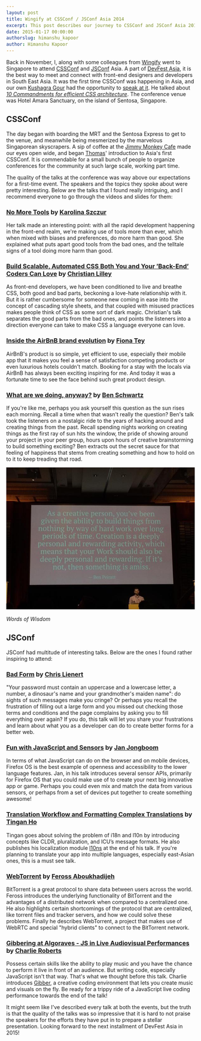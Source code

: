 ```yaml
---
layout: post
title: Wingify at CSSConf / JSConf Asia 2014
excerpt: This post describes our journey to CSSConf and JSConf Asia 2014 and what we learned from it.
date: 2015-01-17 00:00:00
authorslug: himanshu_kapoor
author: Himanshu Kapoor
---
```


<style>
h2 a, h3 a { text-decoration: underline; }
</style>

Back in November, I, along with some colleagues from [Wingify][23] went to Singapore to attend [CSSConf][24] and [JSConf][25] Asia. A part of [DevFest Asia][26], it is the best way to meet and connect with front-end designers and developers in South East Asia. It was the first time CSSConf was happening in Asia, and our own [Kushagra Gour][1] had the opportunity to [speak at it][2]. He talked about *[10 Commandments for efficient CSS architecture][27]*. The conference venue was Hotel Amara Sanctuary, on the island of Sentosa, Singapore.

## CSSConf

The day began with boarding the MRT and the Sentosa Express to get to the venue, and meanwhile being mesmerized by the marvelous Singaporean skyscrapers. A sip of coffee at the [Jimmy Monkey Cafe][3] made our eyes open wide, and began [Thomas][4]' introduction to Asia's first CSSConf. It is commendable for a small bunch of people to organize conferences for the community at such large scale, working part time.

The quality of the talks at the conference was way above our expectations for a first-time event. The speakers and the topics they spoke about were pretty interesting. Below are the talks that I found really intriguing, and I recommend everyone to go through the videos and slides for them:

### [No More Tools][5] by [Karolina Szczur][6]

Her talk made an interesting point: with all the rapid development happening in the front-end realm, we're making use of tools more than ever, which when mixed with biases and preferences, do more harm than good. She explained what puts apart good tools from the bad ones, and the telltale signs of a tool doing more harm than good.

### [Build Scalable, Automated CSS Both You and Your ’Back-End’ Coders Can Love][7] by [Christian Lilley][8]

As front-end developers, we have been conditioned to live and breathe CSS, both good and bad parts, beckoning a love-hate relationship with it. But it is rather cumbersome for someone new coming in ease into the concept of cascading style sheets, and that coupled with misused practices makes people think of CSS as some sort of dark magic. Christian's talk separates the good parts from the bad ones, and points the listeners into a direction everyone can take to make CSS a language everyone can love.

### [Inside the AirBnB brand evolution][9] by [Fiona Tey][10]

AirBnB's product is so simple, yet efficient to use, especially their mobile app that it makes you feel a sense of satisfaction competing products or even luxurious hotels couldn't match. Booking for a stay with the locals via AirBnB has always been exciting inspiring for me. And today it was a fortunate time to see the face behind such great product design.

### [What are we doing, anyway?][11] by [Ben Schwartz][12]

If you're like me, perhaps you ask yourself this question as the sun rises each morning. Recall a time when that wasn't really the question? Ben's talk took the listeners on a nostalgic ride to the years of hacking around and creating things from the past. Recall spending nights working on creating things as the first ray of sun hits the window, the pride of showing around your project in your peer group, hours upon hours of creative brainstorming to build something exciting? Ben extracts out the secret sauce for that feeling of happiness that stems from creating something and how to hold on to it to keep treading that road.

<img src="/images/2015/01/ben.jpg">

*Words of Wisdom*

## JSConf

JSConf had multitude of interesting talks. Below are the ones I found rather inspiring to attend:

### [Bad Form][13] by [Chris Lienert][14]

"Your password must contain an uppercase and a lowercase letter, a number, a dinosaur's name and your grandmother's maiden name": do sights of such messages make you cringe? Or perhaps you recall the frustration of filling out a large form and you missed out checking those terms and conditions and the page complains by asking you to fill everything over again? If you do, this talk will let you share your frustrations and learn about what you as a developer can do to create better forms for a better web.

### [Fun with JavaScript and Sensors][15] by [Jan Jongboom][16]

In terms of what JavaScript can do on the browser and on mobile devices, Firefox OS is the best example of openness and accessibility to the lower language features. Jan, in his talk introduces several sensor APIs, primarily for Firefox OS that you could make use of to create your next big innovative app or game. Perhaps you could even mix and match the data from various sensors, or perhaps from a set of devices put together to create something awesome!

### [Translation Workflow and Formatting Complex Translations][17] by [Tingan Ho][18]

Tingan goes about solving the problem of i18n and l10n by introducing concepts like CLDR, pluralization, and ICU’s message formats. He also publishes his localization module [l10ns](http://l10ns.org) at the end of his talk. If you're planning to translate your app into multiple languages, especially east-Asian ones, this is a must see talk.

### [WebTorrent][19] by [Feross Aboukhadijeh][20]

BitTorrent is a great protocol to share data between users across the world. Feross introduces the underlying functionality of BitTorrent and the advantages of a distributed network when compared to a centralized one. He also highlights certain shortcomings of the protocol that are centralized, like torrent files and tracker servers, and how we could solve these problems. Finally he describes WebTorrent, a project that makes use of WebRTC and special "hybrid clients" to connect to the BitTorrent network.

### [Gibbering at Algoraves - JS in Live Audiovisual Performances][21] by [Charlie Roberts][22]

Possess certain skills like the ability to play music and you have the chance to perform it live in front of an audience. But writing code, especially JavaScript isn't that way. That's what we thought before this talk. Charlie introduces [Gibber][22], a creative coding environment that lets you create music and visuals on the fly. Be ready for a trippy ride of a JavaScript live coding performance towards the end of the talk!

It might seem like I've described every talk at both the events, but the truth is that the quality of the talks was so impressive that it is hard to not praise the speakers for the efforts they have put in to prepare a stellar presentation. Looking forward to the next installment of DevFest Asia in 2015!

  [1]: http://twitter.com/chinchang457
  [2]: http://2014.cssconf.asia/
  [3]: http://www.jimmymonkey.com/
  [4]: https://twitter.com/serrynaimo
  [5]: https://www.youtube.com/watch?v=_UKrEfkiNZE
  [6]: https://twitter.com/fox
  [7]: https://www.youtube.com/watch?v=Tk_0qYEFtAY
  [8]: https://twitter.com/xmlilley
  [9]: https://speakerdeck.com/fionatay/inside-the-airbnb-brand-evolution
  [10]: https://twitter.com/MsFionaTay
  [11]: #
  [12]: https://twitter.com/benschwarz
  [13]: https://www.youtube.com/watch?v=G7PBTOdAqrU
  [14]: https://twitter.com/cliener
  [15]: https://www.youtube.com/watch?v=u6twcglDFNc
  [16]: https://twitter.com/janjongboom
  [17]: https://www.youtube.com/watch?v=4ZXagCR9urg
  [18]: https://twitter.com/tingan87
  [19]: https://www.youtube.com/watch?v=kxHRATfvnlw
  [20]: https://twitter.com/feross
  [21]: https://www.youtube.com/watch?v=2BIOINFSbMg
  [22]: http://gibber.mat.ucsb.edu/
  [23]: http://wingify.com
  [24]: http://2014.cssconf.asia/
  [25]: http://2014.jsconf.asia/
  [26]: http://2014.devfest.asia/
  [27]: https://speakerdeck.com/chinchang/10-commandments-for-efficient-css-architecture-cssconf-dot-asia-14

